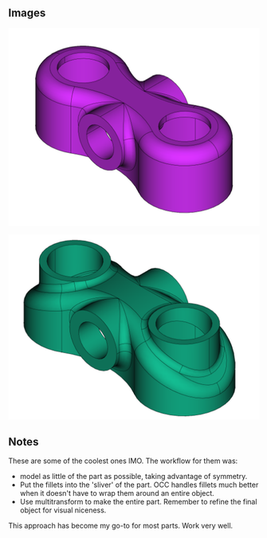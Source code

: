 ## Images

![TBD](./phase1.png)

![TBD](./phase2.png)

## Notes

These are some of the coolest ones IMO. The workflow for them was:
- model as little of the part as possible,
  taking advantage of symmetry.
- Put the fillets into the 'sliver' of the part.
  OCC handles fillets much better when it doesn't have to wrap them
  around an entire object.
- Use multitransform to make the entire part. Remember to refine
  the final object for visual niceness.

This approach has become my go-to for most parts. Work very well.
